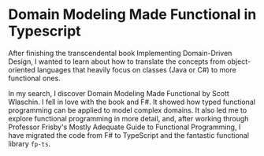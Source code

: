 # Domain Modeling Made Functional in Typescript

After finishing the transcendental book Implementing Domain-Driven Design, I wanted to learn about how to translate the concepts from object-oriented languages that heavily focus on classes (Java or C#) to more functional ones.

In my search, I discover Domain Modeling Made Functional by Scott Wlaschin. I fell in love with the book and F#. It showed how typed functional programming can be applied to model complex domains. It also led me to explore functional programming in more detail, and, after working through Professor Frisby's Mostly Adequate Guide to Functional Programming, I have migrated the code from F# to TypeScript and the fantastic functional library `fp-ts`.


